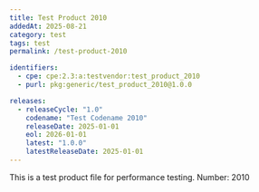 ```yaml
---
title: Test Product 2010
addedAt: 2025-08-21
category: test
tags: test
permalink: /test-product-2010

identifiers:
  - cpe: cpe:2.3:a:testvendor:test_product_2010
  - purl: pkg:generic/test_product_2010@1.0.0

releases:
  - releaseCycle: "1.0"
    codename: "Test Codename 2010"
    releaseDate: 2025-01-01
    eol: 2026-01-01
    latest: "1.0.0"
    latestReleaseDate: 2025-01-01
---
```


This is a test product file for performance testing. Number: 2010
